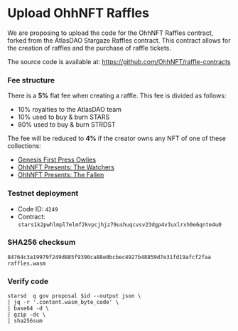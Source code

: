 # Upload OhhNFT Raffles

We are proposing to upload the code for the OhhNFT Raffles contract, forked from the AtlasDAO Stargaze Raffles contract. This contract allows for the creation of raffles and the purchase of raffle tickets.

The source code is available at: https://github.com/OhhNFT/raffle-contracts

### Fee structure

There is a **5%** flat fee when creating a raffle. This fee is divided as follows:

- 10% royalties to the AtlasDAO team
- 10% used to buy & burn STARS
- 80% used to buy & burn STRDST

The fee will be reduced to **4%** if the creator owns any NFT of one of these collections:

- [Genesis First Press Owlies](https://www.stargaze.zone/m/stars1zvjnc08uy0zz43m0nlh9f5aetpa3amn6a034yqvmsgvzshk9cldsdhqjzg/tokens)
- [OhhNFT Presents: The Watchers](https://www.stargaze.zone/m/stars15jugk3w42q4a06df4p4tfqx5jnlrk2rg0c3sqj3ch0nhwyhj28ysnfvjf6/tokens)
- [OhhNFT Presents: The Fallen](https://www.stargaze.zone/m/stars1ma3nhs3ncsk7hurcend63ylxgc3awju2w9e8wrtedhhghhxf0mpq73p84x/tokens)

### Testnet deployment

- Code ID: `4249`
- Contract: `stars1k2pwhlmpl7elmf2kvpcjhjz79ushuqcvsv23dgp4v3uxlrxh0e6qnte4u0`

### SHA256 checksum

```
84764c3a19979f249d885f9390ca88e0bcbec4927b48859d7e31fd19afcf2faa  raffles.wasm
```

### Verify code

```
starsd  q gov proposal $id --output json \
| jq -r '.content.wasm_byte_code' \
| base64 -d \
| gzip -dc \
| sha256sum
```
